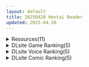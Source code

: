 ```yaml
---
layout: default
title: 20250420 Hentai Reader
updated: 2025-04-20
---
```


<details class='content-parent'>
<summary>
Resources(11)
</summary>
<details class='content-child'>
<summary>
<span class='rss-title'> [P站ID=767724][Mikozinn/ミコジン] fanbox合集至25.4[1.5G] </span> <a class='rss-link' href='https://gmgard.com/gm129078' target='_blank'>&nbsp;</a>
<div class='rss-published'> 🕛 20250419 19:21:42</div>
</summary>
<img src="https://static.gmgard.us/Images/upload/61772200321424222.jpg" /><br /><p>小更一波，依然很色。希望加点小剧情更色了</p>
</details>
<details class='content-child'>
<summary>
<span class='rss-title'> [R18资源相关][悬赏金额:500]求同级生remake2的汉化资源 </span> <a class='rss-link' href='https://gmgard.com/gm129076' target='_blank'>&nbsp;</a>
<div class='rss-published'> 🕛 20250419 15:16:31</div>
</summary>
<img src="https://static.gmgard.us/Images/upload/15545192302539735.jpg" /><br /><p>玩过一代重制版感觉对2代挺感兴趣的，听说老登们说是上古神作，但是一直找不到资源 steam上也没有（锁国区了？）</p>
</details>
<details class='content-child'>
<summary>
<span class='rss-title'> [R18资源相关][悬赏金额 200] 求 [アマツチヤ]サキクエ 这款游戏的汉化版度盘资源 </span> <a class='rss-link' href='https://gmgard.com/gm129070' target='_blank'>&nbsp;</a>
<div class='rss-published'> 🕛 20250419 13:48:01</div>
</summary>
<img src="https://static.gmgard.us/Images/upload/1390191328444231.jpg" /><br /><p>老物RPG&nbsp;&nbsp;[アマツチヤ]サキクエ</p>
</details>
<details class='content-child'>
<summary>
<span class='rss-title'> [提取动画][RJ034066][らくがき帝国]甘い苺は好きですか? </span> <a class='rss-link' href='https://gmgard.com/gm129075' target='_blank'>&nbsp;</a>
<div class='rss-published'> 🕛 20250419 13:47:31</div>
</summary>
<img src="https://static.gmgard.us/Images/upload/18514192127260502.jpg" /><br /><p>作品内容</p>
</details>
<details class='content-child'>
<summary>
<span class='rss-title'> [RJ01037688] [サイレント4]ロティーと盗賊の冒険記 窃盗にはくすぐり刑を! </span> <a class='rss-link' href='https://gmgard.com/gm129073' target='_blank'>&nbsp;</a>
<div class='rss-published'> 🕛 20250419 13:47:28</div>
</summary>
<img src="https://static.gmgard.us/Images/upload/3599191905271937.jpg" /><br /><p>盗賊と美少女剣士とお嬢様が冒険!くすぐり陵○RPG!</p>
</details>
<details class='content-child'>
<summary>
<span class='rss-title'> [AI汉化][RJ01374260][スーパーバッド]露出少女DLC 夜歩きDLC -Live2D(PC+安卓) </span> <a class='rss-link' href='https://gmgard.com/gm129074' target='_blank'>&nbsp;</a>
<div class='rss-published'> 🕛 20250419 13:46:26</div>
</summary>
<img src="https://static.gmgard.us/Images/upload/51433191956216201.jpg" /><br /><p>游戏介绍：</p>
</details>
<details class='content-child'>
<summary>
<span class='rss-title'> [Steam官中无修][250418][Lovely Games] 合约女友的一日体验:拉莱尔与里斯 </span> <a class='rss-link' href='https://gmgard.com/gm129072' target='_blank'>&nbsp;</a>
<div class='rss-published'> 🕛 20250419 13:45:08</div>
</summary>
<img src="https://static.gmgard.us/Images/upload/11017191822036639.jpg" /><br /><p>🌞游戏背景🌞</p>
</details>
<details class='content-child'>
<summary>
<span class='rss-title'> [Steam官中无修][250419][Tora Creatives] 网球天使EX </span> <a class='rss-link' href='https://gmgard.com/gm129071' target='_blank'>&nbsp;</a>
<div class='rss-published'> 🕛 20250419 13:43:39</div>
</summary>
<img src="https://static.gmgard.us/Images/upload/20316191812027136.jpg" /><br /><p>《网球天使: Tennis Angels EX》是一款动态动作类的网球游戏。你将控制可爱的女孩们，通过战略走位和特殊技能来赢得令人兴奋的比赛。享受一段退役球员担任网球教练并重拾昔日辉煌的搞笑故事。</p>
</details>
<details class='content-child'>
<summary>
<span class='rss-title'> 【R3645】[安卓][电脑][なうSoS] 姪の家庭教師になったからHなイタズラする! / 当上侄女的家庭教师就是为了做些H的恶作剧！ AI翻译版 V1.01 </span> <a class='rss-link' href='https://blog.reimu.net/archives/109531' target='_blank'>&nbsp;</a>
<div class='rss-published'> 🕛 20250419 08:00:08</div>
</summary>
今天继续发个贫乳萝莉和家庭教师的纯爱休闲游戏，虽然流程只有个把小时，但全语音和部分动态的体验很舒服，随便玩玩就 &#8230; <a class="more-link" href="https://blog.reimu.net/archives/109531">继续阅读<span class="screen-reader-text">【R3645】[安卓][电脑][なうSoS] 姪の家庭教師になったからHなイタズラする! / 当上侄女的家庭教师就是为了做些H的恶作剧！ AI翻译版 V1.01</span></a>
</details>
<details class='content-child'>
<summary>
<span class='rss-title'> 2025年03月合集 </span> <a class='rss-link' href='https://www.hacg.icu/wp/100646.html' target='_blank'>&nbsp;</a>
<div class='rss-published'> 🕛 20250419 05:37:44</div>
</summary>
大家好，3月合集来了 3月感觉比较一般，那么话不多说，进入正题—— &#8212 &#8230; <a href="https://www.hacg.icu/wp/100646.html">继续阅读 <span class="meta-nav">&#8594;</span></a>
</details>
<details class='content-child'>
<summary>
<span class='rss-title'> 【S4821】[无修正][BLACK PANDA] 魔法少女コノハ / 魔法少女木叶 官方中文版 v2.04 </span> <a class='rss-link' href='https://blog.reimu.net/archives/109165' target='_blank'>&nbsp;</a>
<div class='rss-published'> 🕛 20250419 05:00:16</div>
</summary>
“御所百变怪使用了招魂术！” 这里是主动出现的御所百变怪之编外假冒萌龙酱，虽然过度摸鱼导致编号狩猎失败，但是1 &#8230; <a class="more-link" href="https://blog.reimu.net/archives/109165">继续阅读<span class="screen-reader-text">【S4821】[无修正][BLACK PANDA] 魔法少女コノハ / 魔法少女木叶 官方中文版 v2.04</span></a>
</details>

</details>
<details class='content-parent'>
<summary>
DLsite Game Ranking(5)
</summary>
<details class='content-child'>
<summary>
<span class='rss-title'> 神彩の乙女 ～売れすぎた彩視る商人～ [ダイジョビ研究所] </span> <a class='rss-link' href='https://www.dlsite.com/maniax/work/=/product_id/RJ01166703.html' target='_blank'>&nbsp;</a>
<div class='rss-published'> 🕛 20250420 13:15:53</div>
</summary>
<img src ="http://img.dlsite.jp/modpub/images2/work/doujin/RJ01167000/RJ01166703_img_main.jpg"/><br/>男主人公・濃厚なイチャラブあまあまSLG。Hシーンは段階エロや曜日日時システム、生理周期でのコンドーム有無などで、シーンに没入しやすくなっています。ダンジョン探索、武具合成、武具販売、クエスト、えっちバトルなどをしながら、各ヒロインのシナリオパートを攻略しよう!
</details>
<details class='content-child'>
<summary>
<span class='rss-title'> 【中英日】SiNiSistar2 [ウー] </span> <a class='rss-link' href='https://www.dlsite.com/maniax/work/=/product_id/RJ01169914.html' target='_blank'>&nbsp;</a>
<div class='rss-published'> 🕛 20250420 13:15:53</div>
</summary>
<img src ="http://img.dlsite.jp/modpub/images2/work/doujin/RJ01170000/RJ01169914_img_main.jpg"/><br/>一款以“被敌人打倒时的绝望感、对毁灭·死亡的憧憬、被虐的官能”为主题的简单动作角色扮演游戏。以被诅咒的城镇和周边地区为舞台，玩家将扮演驱除魔物的修女进行战斗。
</details>
<details class='content-child'>
<summary>
<span class='rss-title'> B-PRISON UNCHAIN [RiceReng] </span> <a class='rss-link' href='https://www.dlsite.com/maniax/work/=/product_id/RJ01280626.html' target='_blank'>&nbsp;</a>
<div class='rss-published'> 🕛 20250420 13:15:53</div>
</summary>
<img src ="http://img.dlsite.jp/modpub/images2/work/doujin/RJ01281000/RJ01280626_img_main.jpg"/><br/>エロ敵だらけの監獄で繰り広げる戦闘エロ×バステメインのSRPG
</details>
<details class='content-child'>
<summary>
<span class='rss-title'> 【中英日韩西】AV导演生活！-请拍下各种模样的我- [TeamKRAMA] </span> <a class='rss-link' href='https://www.dlsite.com/maniax/work/=/product_id/RJ01325945.html' target='_blank'>&nbsp;</a>
<div class='rss-published'> 🕛 20250420 13:15:53</div>
</summary>
<img src ="http://img.dlsite.jp/modpub/images2/work/doujin/RJ01326000/RJ01325945_img_main.jpg"/><br/> AV制作模拟游戏！这是一款可以自由享受AV拍摄、编辑和销售的模拟游戏。主人公为了偿还债务，将与女主角姬宫和（ひめみやのどか）一起展开各种玩法和情境！通过开发拍摄地点并利用物品来制作最好的AV作品！
</details>
<details class='content-child'>
<summary>
<span class='rss-title'> 付き合いたての新入社員が温泉旅館取材で出張へ行ったらセクハラオヤジと強○相部屋で… [苦悩の☆] </span> <a class='rss-link' href='https://www.dlsite.com/maniax/work/=/product_id/RJ01352520.html' target='_blank'>&nbsp;</a>
<div class='rss-published'> 🕛 20250420 13:15:53</div>
</summary>
<img src ="http://img.dlsite.jp/modpub/images2/work/doujin/RJ01353000/RJ01352520_img_main.jpg"/><br/>付き合いたての彼女である岬瀬里奈がセクハラばかりする上司と二人きりで出張することに…出張終了までに彼女を堕とす寝取りシュミレーションゲーム
</details>

</details>
<details class='content-parent'>
<summary>
DLsite Voice Ranking(5)
</summary>
<details class='content-child'>
<summary>
<span class='rss-title'> 【心情代弁特化】国宝級アイドルグループの爆乳担当のお姉さん2人とSNSエロコメバレ密着個室交流会 [カモネギちゃんねる] </span> <a class='rss-link' href='https://www.dlsite.com/maniax/work/=/product_id/RJ01294520.html' target='_blank'>&nbsp;</a>
<div class='rss-published'> 🕛 20250420 13:15:55</div>
</summary>
<img src ="http://img.dlsite.jp/modpub/images2/work/doujin/RJ01295000/RJ01294520_img_main.jpg"/><br/>国宝級アイドルの爆乳担当2人から心情代弁淫語で責められる話!(CV:大山チロル様)
</details>
<details class='content-child'>
<summary>
<span class='rss-title'> 【早期購入特典付き】甘やかし処花麒麟 雨庵 ～晶穂～ [甘幸冬水] </span> <a class='rss-link' href='https://www.dlsite.com/maniax/work/=/product_id/RJ01363359.html' target='_blank'>&nbsp;</a>
<div class='rss-published'> 🕛 20250420 13:15:55</div>
</summary>
<img src ="http://img.dlsite.jp/modpub/images2/work/doujin/RJ01364000/RJ01363359_img_main.jpg"/><br/>疲れている時は安眠用として、甘えたい時は思いっきり甘えられるように…。  ストレスが溜まっている。 何故か苦しい、つらい。 心の疲れが溜まっている方を癒す場所が『花麒麟』です。  ついに店長の晶穂さんが接客衣装で登場！ CV:御苑生メイ様  プレイ内容(騎乗位/囁き/吐息/スローピストン/耳舐め/中出し/乳首責め/お掃除フェラ/豚鼻/授乳/赤ちゃん言葉/オムツお漏らし/甘オホ/催○)等
</details>
<details class='content-child'>
<summary>
<span class='rss-title'> 【性癖布教期間限定100円】圧倒的な強さの女将軍を催◯で常識改変し、性格そのままに性処理を当然と思いながら見下し罵倒しつつコキ捨てオナホへ【イチャラブエンド】 [あとりえスターズ] </span> <a class='rss-link' href='https://www.dlsite.com/maniax/work/=/product_id/RJ01348345.html' target='_blank'>&nbsp;</a>
<div class='rss-published'> 🕛 20250420 13:15:55</div>
</summary>
<img src ="http://img.dlsite.jp/modpub/images2/work/doujin/RJ01349000/RJ01348345_img_main.jpg"/><br/>超人的な強さを誇る女騎士として名高い将軍を催◯能力で常識改変し、意識や性格そのままに「あなた」への性処理をこなすようになり最終的にイチャラブエンドのライトな催◯(かける側)音声!
</details>
<details class='content-child'>
<summary>
<span class='rss-title'> 【✅10日間限定7大特典付き✅】和み処 一番星～ふんわりお姉さん系仲居さんと心から癒される特別な一日～【耳かき・添い寝・歯磨き・ヘアカット】 [Spica(スピカ)] </span> <a class='rss-link' href='https://www.dlsite.com/maniax/work/=/product_id/RJ01358568.html' target='_blank'>&nbsp;</a>
<div class='rss-published'> 🕛 20250420 13:15:55</div>
</summary>
<img src ="http://img.dlsite.jp/modpub/images2/work/doujin/RJ01359000/RJ01358568_img_main.jpg"/><br/>ふんわりとした雰囲気が魅力的な仲居さんに癒されてみませんか? 山奥にある一番星は『和み』を提供するちょっと変わった宿になります。優しいお姉さん系の仲居さんと特別な一日を最後までお楽しみください♪ CV.茅野愛衣
</details>
<details class='content-child'>
<summary>
<span class='rss-title'> 【実演オナニーオムニバス】新規録りおろし実演オナニー×100人、18時間40分超えの究極オムニバス!! [超究極] </span> <a class='rss-link' href='https://www.dlsite.com/maniax/work/=/product_id/RJ01347281.html' target='_blank'>&nbsp;</a>
<div class='rss-published'> 🕛 20250420 13:15:55</div>
</summary>
<img src ="http://img.dlsite.jp/modpub/images2/work/doujin/RJ01348000/RJ01347281_img_main.jpg"/><br/>サークル1周年記念、同人声優/AVtuber/裏垢女子/その他アダルト活動者/一般女性…エッチな女の子100人の新規録りおろし実演オナニーが詰め込まれた18時間40分超えのモンスター作品です!
</details>

</details>
<details class='content-parent'>
<summary>
DLsite Comic Ranking(5)
</summary>
<details class='content-child'>
<summary>
<span class='rss-title'> クリ責め特化のマッサージ店にハマりました～マゾ敗北コースで雑魚クリ連続アクメきめたい楠木もみじ編～ [らんぺる] </span> <a class='rss-link' href='https://www.dlsite.com/maniax/work/=/product_id/RJ01361809.html' target='_blank'>&nbsp;</a>
<div class='rss-published'> 🕛 20250420 13:15:57</div>
</summary>
<img src ="http://img.dlsite.jp/modpub/images2/work/doujin/RJ01362000/RJ01361809_img_main.jpg"/><br/>クリ責めに特化したマッサージを受ける女の子の話
</details>
<details class='content-child'>
<summary>
<span class='rss-title'> 人格排泄!!女教師鬼アクメ [JKぱすた] </span> <a class='rss-link' href='https://www.dlsite.com/maniax/work/=/product_id/RJ01359968.html' target='_blank'>&nbsp;</a>
<div class='rss-published'> 🕛 20250420 13:15:57</div>
</summary>
<img src ="http://img.dlsite.jp/modpub/images2/work/doujin/RJ01360000/RJ01359968_img_main.jpg"/><br/>運悪く怪しげな店に入り込んでしまった、女教師の南佳澄は、生徒を守るために自ら人格排泄を行う。従順な肉奴○として完成するまで、何度も強○絶頂と観客の相手をさせられてしまう。
</details>
<details class='content-child'>
<summary>
<span class='rss-title'> 異教徒交流会 [ヨールキ・パールキ] </span> <a class='rss-link' href='https://www.dlsite.com/maniax/work/=/product_id/RJ01123497.html' target='_blank'>&nbsp;</a>
<div class='rss-published'> 🕛 20250420 13:15:57</div>
</summary>
<img src ="http://img.dlsite.jp/modpub/images2/work/doujin/RJ01124000/RJ01123497_img_main.jpg"/><br/>巫女と神子と特異体質
</details>
<details class='content-child'>
<summary>
<span class='rss-title'> ゲーマー同僚神崎さんが勝手に住み着いてエロく迫ってくるんだが?! [南浜屋] </span> <a class='rss-link' href='https://www.dlsite.com/maniax/work/=/product_id/RJ01191376.html' target='_blank'>&nbsp;</a>
<div class='rss-published'> 🕛 20250420 13:15:57</div>
</summary>
<img src ="http://img.dlsite.jp/modpub/images2/work/doujin/RJ01192000/RJ01191376_img_main.jpg"/><br/>ある日突然、同僚のゲーマー女子が勝手に住み着くようになって…。 一緒にゲームをして夜はセックス… 自分たちの関係はただのセフレなのだろうか? それとも…。
</details>
<details class='content-child'>
<summary>
<span class='rss-title'> 廃屋少女「綾奈」 [ライジングチャーハン] </span> <a class='rss-link' href='https://www.dlsite.com/maniax/work/=/product_id/RJ01033354.html' target='_blank'>&nbsp;</a>
<div class='rss-published'> 🕛 20250420 13:15:57</div>
</summary>
<img src ="http://img.dlsite.jp/modpub/images2/work/doujin/RJ01034000/RJ01033354_img_main.jpg"/><br/>陸上部の巨乳ボーイッシュ・ボクっ娘後輩と、種馬先輩の廃屋汚部屋濃厚交尾
</details>

</details>
